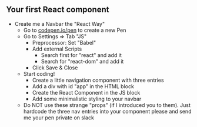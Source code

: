 ## Your first React component

* Create me a Navbar the "React Way"
    * Go to [codepen.io/pen](http://codepen.io/pen) to create a new Pen
    * Go to Settings => Tab "JS"
        * Preprocessor: Set "Babel"
        * Add external Scripts
            * Search first for "react" and add it
            * Search for "react-dom" and add it
        * Click Save & Close
    * Start coding!
        * Create a little navigation component with three entries
		* Add a div with id "app" in the HTML block
		* Create the React Component in the JS block
		* Add some minimalistic styling to your navbar 
    * Do NOT use these strange "props" (if I introduced you to them). Just hardcode the three nav entries into your component please and send me your pen private on slack

